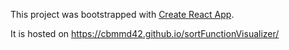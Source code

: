 This project was bootstrapped with [Create React App](https://github.com/facebook/create-react-app).

It is hosted on https://cbmmd42.github.io/sortFunctionVisualizer/